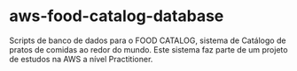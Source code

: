 # aws-food-catalog-database
Scripts de banco de dados para o FOOD CATALOG, sistema de Catálogo de pratos de comidas ao redor do mundo. 
Este sistema faz parte de um projeto de estudos na AWS a nível Practitioner.
